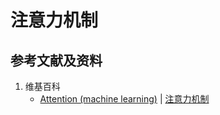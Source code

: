 ﻿# 注意力机制

## 参考文献及资料

1. 维基百科
	- [Attention (machine learning)](https://en.wikipedia.org/wiki/Attention_(machine_learning)) | [注意力机制](https://zh.wikipedia.org/wiki/注意力机制)